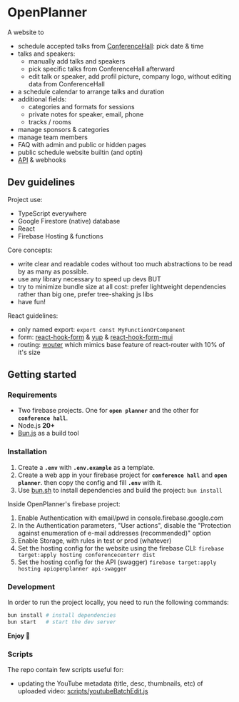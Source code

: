 # OpenPlanner

A website to

-   schedule accepted talks from [ConferenceHall](https://conference-hall.io/): pick date & time
-   talks and speakers:
    -   manually add talks and speakers
    -   pick specific talks from ConferenceHall afterward
    -   edit talk or speaker, add profil picture, company logo, without editing data from ConferenceHall
-   a schedule calendar to arrange talks and duration
-   additional fields:
    -   categories and formats for sessions
    -   private notes for speaker, email, phone
    -   tracks / rooms
-   manage sponsors & categories
-   manage team members
-   FAQ with admin and public or hidden pages
-   public schedule website builtin (and optin)
-   [API](https://api.openplanner.fr/) & webhooks

## Dev guidelines

Project use:

-   TypeScript everywhere
-   Google Firestore (native) database
-   React
-   Firebase Hosting & functions

Core concepts:

-   write clear and readable codes without too much abstractions to be read by as many as possible.
-   use any library necessary to speed up devs BUT
-   try to minimize bundle size at all cost: prefer lightweight dependencies rather than big one, prefer tree-shaking js libs
-   have fun!

React guidelines:

-   only named export: `export const MyFunctionOrComponent`
-   form: [react-hook-form](https://react-hook-form.com/) & [yup](https://github.com/jquense/yup) & [react-hook-form-mui](https://github.com/dohomi/react-hook-form-mui)
-   routing: [wouter](https://github.com/molefrog/wouter) which mimics base feature of react-router with 10% of it's size

## Getting started

### Requirements

-   Two firebase projects. One for **`open planner`** and the other for **`conference hall`**.
-   Node.js **20+**
-   [Bun.js](https://bun.js.org/) as a build tool

### Installation

1. Create a **`.env`** with **`.env.example`** as a template.
2. Create a web app in your firebase project for **`conference hall`** and **`open planner`**. then copy the config and fill **`.env`** with it.
3. Use [bun.sh](https://bun.sh/) to install dependencies and build the project: `bun install`

Inside OpenPlanner's firebase project:

1. Enable Authentication with email/pwd in console.firebase.google.com
2. In the Authentication parameters, "User actions", disable the "Protection against enumeration of e-mail addresses (recommended)" option
3. Enable Storage, with rules in test or prod (whatever)
4. Set the hosting config for the website using the firebase CLI: `firebase target:apply hosting conferencecenterr dist`
5. Set the hosting config for the API (swagger) `firebase target:apply hosting apiopenplanner api-swagger`

### Development

In order to run the project locally, you need to run the following commands:

```bash
bun install # install dependencies
bun start   # start the dev server
```

**Enjoy 🚀**

### Scripts

The repo contain few scripts useful for:

-   updating the YouTube metadata (title, desc, thumbnails, etc) of uploaded video: [scripts/youtubeBatchEdit.js](scripts/youtubeBatchEdit.js)
